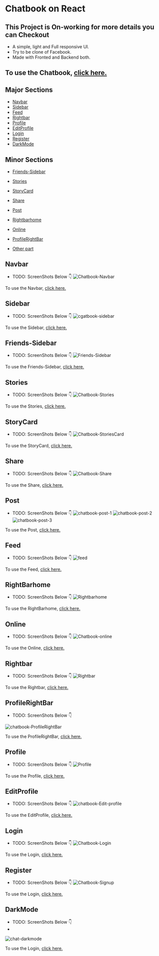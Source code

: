 # Chatbook on React 

## This Project is On-working for more details you can Checkout

- A simple, light and Full responsive UI.
- Try to be clone of Facebook.
- Made with Fronted and Backend both.

## To use the Chatbook, [click here.](https://chattbook.netlify.app)

## Major Sections
- [Navbar](#navbar)
- [Sidebar](#sidebar)
- [Feed](#feed)
- [Rightbar](#rightbar)
- [Profile](#profile)
- [EditProfile](#editprofile)
- [Login](#login)
- [Register](#register)
- [DarkMode](#darkmode)

## Minor Sections
- [Friends-Sidebar](#friends-sidebar)
- [Stories](#stories)
- [StoryCard](#storycard)
- [Share](#share)
- [Post](#post)
- [Rightbarhome](#rightbarhome)
- [Online](#online)
- [ProfileRightBar](#profileRightBar)

- [Other part](#other-part)

## Navbar

- TODO: ScreenShots Below 👇
![Chatbook-Navbar](https://user-images.githubusercontent.com/102934270/204153533-272e7600-e559-49a1-84f5-4c2b7c80b62f.jpg)

To use the Navbar, [click here.](src/components/navbar)

## Sidebar

- TODO: ScreenShots Below 👇
![cgatbook-sidebar](https://user-images.githubusercontent.com/102934270/204154091-180d1ea4-fd87-4ea8-b99d-02ae1de775f2.jpg)

To use the Sidebar, [click here.](src/components/sidebar)

## Friends-Sidebar

- TODO: ScreenShots Below 👇
![Friends-Sidebar](https://user-images.githubusercontent.com/102934270/204154289-7c1200db-58fe-4222-9dd4-33d3c8a46ec0.jpg)

To use the Friends-Sidebar, [click here.](src/components/friends)

## Stories

- TODO: ScreenShots Below 👇
![Chatbook-Stories](https://user-images.githubusercontent.com/102934270/204307689-83459cb2-022e-4cc1-bc1c-02aa7609952c.jpg)

To use the Stories, [click here.](src/components/stories)

## StoryCard

- TODO: ScreenShots Below 👇
![Chatbook-StoriesCard](https://user-images.githubusercontent.com/102934270/204308222-8441b5d5-2020-40c6-a74b-86d3249f67c8.jpg)

To use the StoryCard, [click here.](src/components/storycard)

## Share

- TODO: ScreenShots Below 👇
![Chatbook-Share](https://user-images.githubusercontent.com/102934270/204342728-ebb79999-80ea-42b7-aca4-f217c622ca98.jpg)

To use the Share, [click here.](src/components/share)

## Post

- TODO: ScreenShots Below 👇
![chatbook-post-1](https://user-images.githubusercontent.com/102934270/204342962-77196a12-6ecc-46bb-96b1-9fc0f767c860.jpg)
![chatbook-post-2](https://user-images.githubusercontent.com/102934270/204343015-f1448253-624f-41c7-8d2c-2859b1a0c776.jpg)
![chatbook-post-3](https://user-images.githubusercontent.com/102934270/204343062-da2f9159-4997-4b38-bf81-07a3e0114197.jpg)

To use the Post, [click here.](src/components/post)

## Feed

- TODO: ScreenShots Below 👇
![feed](https://user-images.githubusercontent.com/102934270/204344348-869b4051-4f48-4205-9fd8-cd9bec008003.gif)

To use the Feed, [click here.](src/components/feed)

## RightBarhome

- TODO: ScreenShots Below 👇
![Rightbarhome](https://user-images.githubusercontent.com/102934270/204549639-d32d90ae-006e-4105-9abc-015e20ab2035.jpg)

To use the RightBarhome, [click here.](src/components/rightbarhome)

## Online

- TODO: ScreenShots Below 👇
![Chatbook-online](https://user-images.githubusercontent.com/102934270/204549947-2607ef9c-cbcb-4806-9198-2cddcb0aa3b4.jpg)

To use the Online, [click here.](src/components/online)

## Rightbar

- TODO: ScreenShots Below 👇
![Rightbar](https://user-images.githubusercontent.com/102934270/204550374-72b0b7c0-c83f-4971-ae76-573a8353e0d5.gif)

To use the Rightbar, [click here.](src/components/rightbar)

## ProfileRightBar

- TODO: ScreenShots Below 👇

![chatbook-ProfileRightBar](https://user-images.githubusercontent.com/102934270/204552297-1fa83fa6-9702-4ef2-bc2a-5fb2350d45af.jpg)

To use the ProfileRightBar, [click here.](src/components/profileRightBar)

## Profile

- TODO: ScreenShots Below 👇
![Profile](https://user-images.githubusercontent.com/102934270/204552675-b5538397-dff2-48f2-b283-c064a8dbb483.gif)

To use the Profile, [click here.](src/pages/profile)

## EditProfile

- TODO: ScreenShots Below 👇
![chatbook-Edit-profile](https://user-images.githubusercontent.com/102934270/204612392-5f099888-1cd7-4b26-986f-61f20fc6dea5.jpg)

To use the EditProfile, [click here.](src/pages/editProfile)

## Login

- TODO: ScreenShots Below 👇
![Chatbook-Login](https://user-images.githubusercontent.com/102934270/205131128-87a5fafb-63a0-4b4d-bccb-56c346c80757.jpg)

To use the Login, [click here.](src/pages/login)

## Register

- TODO: ScreenShots Below 👇
![Chatbook-Signup](https://user-images.githubusercontent.com/102934270/205131579-7844e865-a6cd-43f6-ab7e-2e9b667d1b13.jpg)

To use the Login, [click here.](src/pages/register)

## DarkMode

- TODO: ScreenShots Below 👇
- 
![chat-darkmode](https://user-images.githubusercontent.com/102934270/205351703-23bd00b7-b353-4653-b17b-d9bfa8fcbe5a.gif)

To use the Login, [click here.](src/context)


